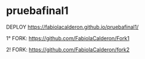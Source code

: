 ﻿# pruebafinal1
 DEPLOY https://fabiolacalderon.github.io/pruebafinal1/
 
1° FORK: https://github.com/FabiolaCalderon/Fork1

2! FORK: https://github.com/FabiolaCalderon/fork2
